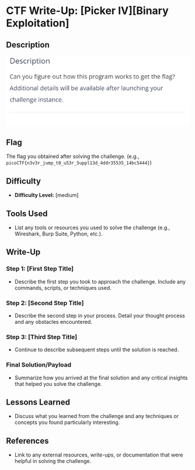 # CTF Write-Up: [Picker IV][Binary Exploitation]

## Description
![alt text](image.png)
## Flag
The flag you obtained after solving the challenge. (e.g., `picoCTF{n3v3r_jump_t0_u53r_5uppl13d_4ddr35535_14bc5444}`)

## Difficulty
- **Difficulty Level:** [medium]

## Tools Used
- List any tools or resources you used to solve the challenge (e.g., Wireshark, Burp Suite, Python, etc.).

## Write-Up

### Step 1: [First Step Title]
- Describe the first step you took to approach the challenge. Include any commands, scripts, or techniques used.

### Step 2: [Second Step Title]
- Describe the second step in your process. Detail your thought process and any obstacles encountered.

### Step 3: [Third Step Title]
- Continue to describe subsequent steps until the solution is reached. 

### Final Solution/Payload
- Summarize how you arrived at the final solution and any critical insights that helped you solve the challenge.

## Lessons Learned
- Discuss what you learned from the challenge and any techniques or concepts you found particularly interesting.

## References
- Link to any external resources, write-ups, or documentation that were helpful in solving the challenge.

